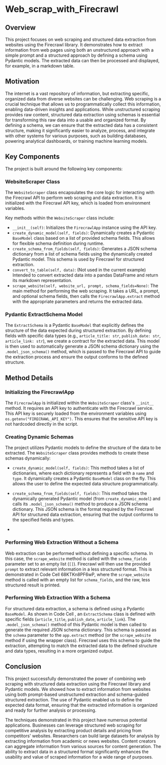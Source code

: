 # Web_scrap_with_Firecrawl

## Overview
This project focuses on web scraping and structured data extraction from websites using the Firecrawl library. It demonstrates how to extract information from web pages using both an unstructured approach with a simple prompt and a structured approach by defining a schema using Pydantic models. The extracted data can then be processed and displayed, for example, in a markdown table.

## Motivation
The internet is a vast repository of information, but extracting specific, organized data from diverse websites can be challenging. Web scraping is a crucial technique that allows us to programmatically collect this information, enabling data-driven insights and applications.
While unstructured scraping provides raw content, structured data extraction using schemas is essential for transforming this raw data into a usable and organized format. By defining a schema, we can ensure that the extracted data has a consistent structure, making it significantly easier to analyze, process, and integrate with other systems for various purposes, such as building databases, powering analytical dashboards, or training machine learning models.

## Key Components
The project is built around the following key components:

### WebsiteScraper Class
The `WebsiteScraper` class encapsulates the core logic for interacting with the Firecrawl API to perform web scraping and data extraction. It is initialized with the Firecrawl API key, which is loaded from environment variables.

Key methods within the `WebsiteScraper` class include:

- `__init__(self)`: Initializes the `FirecrawlApp` instance using the API key.
- `create_dynamic_model(self, fields)`: Dynamically creates a Pydantic `BaseModel` class based on a list of provided schema fields. This allows for flexible schema definition during runtime.
- `create_schema_from_fields(self, fields)`: Generates a JSON schema dictionary from a list of schema fields using the dynamically created Pydantic model. This schema is used by Firecrawl for structured extraction.
- `convert_to_table(self, data)`: (Not used in the current example) Intended to convert extracted data into a pandas DataFrame and return its markdown representation.
- `scrape_website(self, website_url, prompt, schema_fields=None)`: The main method for performing the web scraping. It takes a URL, a prompt, and optional schema fields, then calls the `FirecrawlApp.extract` method with the appropriate parameters and returns the extracted data.

### Pydantic ExtractSchema Model
The `ExtractSchema` is a Pydantic `BaseModel` that explicitly defines the structure of the data expected during structured extraction. By defining fields with specific data types (e.g., `article_title: str`, `publish_date: str`, `article_link: str`), we create a contract for the extracted data. This model is then used to automatically generate a JSON schema dictionary using the `.model_json_schema()` method, which is passed to the Firecrawl API to guide the extraction process and ensure the output conforms to the defined structure.

## Method Details

### Initializing the FirecrawlApp
The `FirecrawlApp` is initialized within the `WebsiteScraper` class's `__init__` method. It requires an API key to authenticate with the Firecrawl service. This API key is securely loaded from the environment variables using `os.getenv("FIRECRAWL_API_KEY")`. This ensures that the sensitive API key is not hardcoded directly in the script.


### Creating Dynamic Schemas
The project utilizes Pydantic models to define the structure of the data to be extracted. The `WebsiteScraper` class provides methods to create these schemas dynamically:

- `create_dynamic_model(self, fields)`: This method takes a list of dictionaries, where each dictionary represents a field with a `name` and `type`. It dynamically creates a Pydantic `BaseModel` class on the fly. This allows the user to define the expected data structure programmatically.
- `create_schema_from_fields(self, fields)`: This method takes the dynamically generated Pydantic model (from `create_dynamic_model`) and calls its `.model_json_schema()` method to produce a JSON schema dictionary. This JSON schema is the format required by the Firecrawl API for structured data extraction, ensuring that the output conforms to the specified fields and types.

- 
### Performing Web Extraction Without a Schema
Web extraction can be performed without defining a specific schema. In this case, the `scrape_website` method is called with the `schema_fields` parameter set to an empty list (`[]`). Firecrawl will then use the provided `prompt` to extract relevant information in a less structured format. This is demonstrated in Code Cell 68KTKn8PF6wP, where the `scrape_website` method is called with an empty list for `schema_fields`, and the raw, less structured result is printed.

### Performing Web Extraction With a Schema
For structured data extraction, a schema is defined using a Pydantic `BaseModel`. As shown in Code Cell , an `ExtractSchema` class is defined with specific fields (`article_title`, `publish_date`, `article_link`). The `.model_json_schema()` method of this Pydantic model is then called to generate the required JSON schema dictionary. This schema is passed as the `schema` parameter to the `app.extract` method (or the `scrape_website` method if using the wrapper class). Firecrawl uses this schema to guide the extraction, attempting to match the extracted data to the defined structure and data types, resulting in a more organized output.

## Conclusion

This project successfully demonstrated the power of combining web scraping with structured data extraction using the Firecrawl library and Pydantic models. We showed how to extract information from websites using both prompt-based unstructured extraction and schema-guided structured extraction. The use of Pydantic enabled us to define the expected data format, ensuring that the extracted information is organized and ready for further analysis or processing.


The techniques demonstrated in this project have numerous potential applications. Businesses can leverage structured web scraping for competitive analysis by extracting product details and pricing from competitors' websites. Researchers can build large datasets for analysis by extracting information from academic or news websites. Content creators can aggregate information from various sources for content generation. The ability to extract data in a structured format significantly enhances the usability and value of scraped information for a wide range of purposes.
